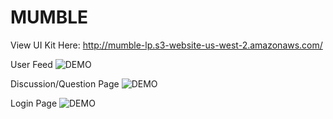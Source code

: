 # MUMBLE

View UI Kit Here: http://mumble-lp.s3-website-us-west-2.amazonaws.com/


User Feed
![DEMO](../master/images/home-page.PNG)

Discussion/Question Page
![DEMO](../master/images/discussion-page.PNG)

Login Page
![DEMO](../master/images/login-page.PNG)
